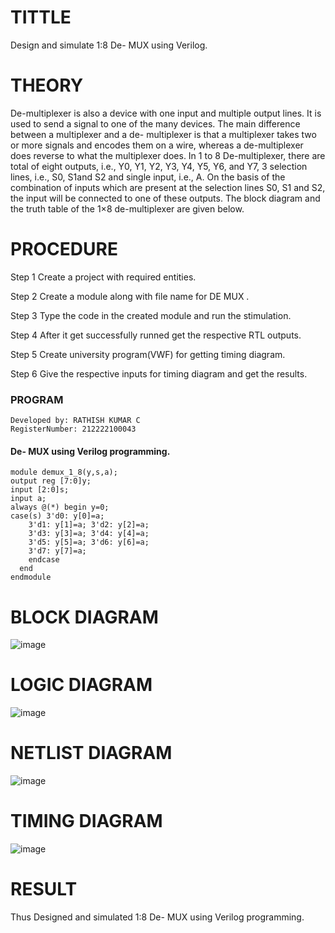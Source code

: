 # TITTLE
Design and simulate 1:8 De- MUX using Verilog.
# THEORY
De-multiplexer is also a device with one input and multiple output lines. It is used to send a signal to one of the many devices. The main difference between a multiplexer and a de- multiplexer is that a multiplexer takes two or more signals and encodes them on a wire, whereas a de-multiplexer does reverse to what the multiplexer does. In 1 to 8 De-multiplexer, there are total of eight outputs, i.e., Y0, Y1, Y2, Y3, Y4, Y5, Y6, and Y7, 3 selection lines, i.e., S0, S1and S2 and single input, i.e., A. On the basis of the combination of inputs which are present at the selection lines S0, S1 and S2, the input will be connected to one of these outputs. The block diagram and the truth table of the 1×8 de-multiplexer are given below.
# PROCEDURE
Step 1 Create a project with required entities.

Step 2 Create a module along with file name for DE MUX .

Step 3 Type the code in the created module and run the stimulation.

Step 4 After it get successfully runned get the respective RTL outputs.

Step 5 Create university program(VWF) for getting timing diagram.

Step 6 Give the respective inputs for timing diagram and get the results.

### PROGRAM
```
Developed by: RATHISH KUMAR C
RegisterNumber: 212222100043
```
#### De- MUX using Verilog programming.
```
module demux_1_8(y,s,a);
output reg [7:0]y;
input [2:0]s;
input a;
always @(*) begin y=0;
case(s) 3'd0: y[0]=a; 
    3'd1: y[1]=a; 3'd2: y[2]=a; 
    3'd3: y[3]=a; 3'd4: y[4]=a;
    3'd5: y[5]=a; 3'd6: y[6]=a;
    3'd7: y[7]=a; 
    endcase 
  end 
endmodule
```
# BLOCK DIAGRAM
![image](https://github.com/rathishc12/Simulation-project--Digital-Electronics/assets/120539398/9141f8dc-aefd-49d7-98c2-fdf71ce1220f)

# LOGIC DIAGRAM
![image](https://github.com/rathishc12/Simulation-project--Digital-Electronics/assets/120539398/c698afeb-5275-452c-9a9f-d5146f46bde7)

# NETLIST DIAGRAM
![image](https://github.com/rathishc12/Simulation-project--Digital-Electronics/assets/120539398/caaa0142-2172-414a-96ac-fe2a5d520381)

# TIMING DIAGRAM
![image](https://github.com/rathishc12/Simulation-project--Digital-Electronics/assets/120539398/e9e27332-b1e2-42fa-a2d2-1dd01744e0e3)

# RESULT
Thus Designed and simulated 1:8 De- MUX using Verilog programming.
